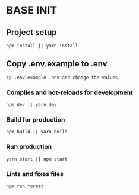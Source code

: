 # BASE INIT

## Project setup

```
npm install || yarn install

```

## Copy .env.example to .env

```
cp .env.example .env and change the values
```

### Compiles and hot-reloads for development

```
npm dev || yarn dev
```

### Build for production

```
npm build || yarn build
```

### Run production

```
yarn start || npm start
```

### Lints and fixes files

```
npm run format
```

